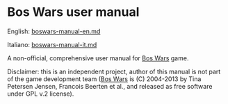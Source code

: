 # Bos Wars user manual

English: [boswars-manual-en.md](boswars-manual-en.md)

Italiano: [boswars-manual-it.md](boswars-manual-it.md)

A non-official, comprehensive user manual for [Bos Wars](https://www.boswars.org/) game.

Disclaimer: this is an independent project, author of this manual is not part of the game development team ([Bos Wars](https://www.boswars.org/) is (C) 2004-2013 by Tina Petersen Jensen, Francois Beerten et al., and released as free software under GPL v.2 license).
